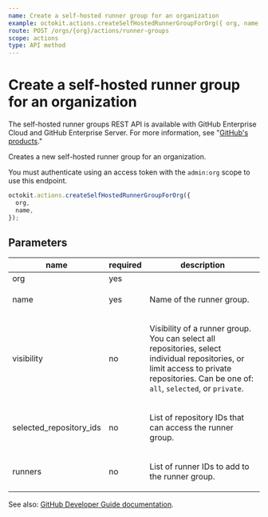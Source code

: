 ```yaml
---
name: Create a self-hosted runner group for an organization
example: octokit.actions.createSelfHostedRunnerGroupForOrg({ org, name })
route: POST /orgs/{org}/actions/runner-groups
scope: actions
type: API method
---
```


# Create a self-hosted runner group for an organization

The self-hosted runner groups REST API is available with GitHub Enterprise Cloud and GitHub Enterprise Server. For more information, see "[GitHub's products](https://docs.github.com/github/getting-started-with-github/githubs-products)."

Creates a new self-hosted runner group for an organization.

You must authenticate using an access token with the `admin:org` scope to use this endpoint.

```js
octokit.actions.createSelfHostedRunnerGroupForOrg({
  org,
  name,
});
```

## Parameters

<table>
  <thead>
    <tr>
      <th>name</th>
      <th>required</th>
      <th>description</th>
    </tr>
  </thead>
  <tbody>
    <tr><td>org</td><td>yes</td><td>

</td></tr>
<tr><td>name</td><td>yes</td><td>

Name of the runner group.

</td></tr>
<tr><td>visibility</td><td>no</td><td>

Visibility of a runner group. You can select all repositories, select individual repositories, or limit access to private repositories. Can be one of: `all`, `selected`, or `private`.

</td></tr>
<tr><td>selected_repository_ids</td><td>no</td><td>

List of repository IDs that can access the runner group.

</td></tr>
<tr><td>runners</td><td>no</td><td>

List of runner IDs to add to the runner group.

</td></tr>
  </tbody>
</table>

See also: [GitHub Developer Guide documentation](https://developer.github.com/v3/actions/self-hosted-runner-groups/#create-a-self-hosted-runner-group-for-an-organization).
